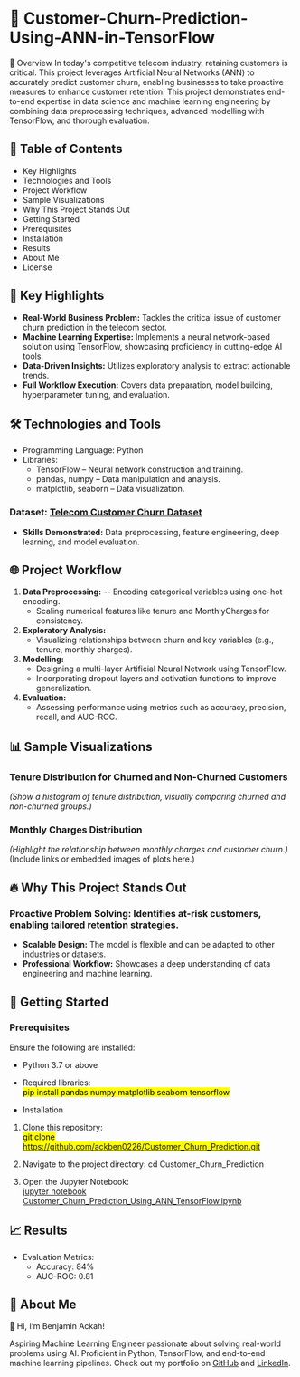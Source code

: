 # 🚀 Customer-Churn-Prediction-Using-ANN-in-TensorFlow

🌟 Overview
In today's competitive telecom industry, retaining customers is critical. This project leverages Artificial Neural Networks (ANN) to accurately predict customer churn, enabling businesses to take proactive measures to enhance customer retention.
This project demonstrates end-to-end expertise in data science and machine learning engineering by combining data preprocessing techniques, advanced modelling with TensorFlow, and thorough evaluation.



## 📑  Table of Contents
- Key Highlights
- Technologies and Tools
- Project Workflow
- Sample Visualizations
- Why This Project Stands Out
- Getting Started
- Prerequisites
- Installation
- Results
- About Me
- License
  
## 📌 Key Highlights
- **Real-World Business Problem:** Tackles the critical issue of customer churn prediction in the telecom sector.
- __Machine Learning Expertise:__ Implements a neural network-based solution using TensorFlow, showcasing proficiency in cutting-edge AI tools.
- __Data-Driven Insights:__ Utilizes exploratory analysis to extract actionable trends.
- __Full Workflow Execution:__ Covers data preparation, model building, hyperparameter tuning, and evaluation.


## 🛠️ Technologies and Tools
- Programming Language: Python <br/>
- Libraries:
  - TensorFlow – Neural network construction and training.
  - pandas, numpy – Data manipulation and analysis.
  - matplotlib, seaborn – Data visualization.


###  Dataset: [Telecom Customer Churn Dataset](https://raw.githubusercontent.com/YBIFoundation/Dataset/main/TelecomCustomerChurn.csv) <br/>
- __Skills Demonstrated:__ Data preprocessing, feature engineering, deep learning, and model evaluation.

## 🌐 Project Workflow
1. __Data Preprocessing:__
   -- Encoding categorical variables using one-hot encoding.
   - Scaling numerical features like tenure and MonthlyCharges for consistency.
2. __Exploratory Analysis:__
   - Visualizing relationships between churn and key variables (e.g., tenure, monthly charges).
3. __Modelling:__
   - Designing a multi-layer Artificial Neural Network using TensorFlow.
   - Incorporating dropout layers and activation functions to improve generalization.
4. __Evaluation:__
   - Assessing performance using metrics such as accuracy, precision, recall, and AUC-ROC.
     
## 📊 Sample Visualizations
### Tenure Distribution for Churned and Non-Churned Customers
_(Show a histogram of tenure distribution, visually comparing churned and non-churned groups.)_

### Monthly Charges Distribution
_(Highlight the relationship between monthly charges and customer churn.)_
(Include links or embedded images of plots here.)

## 🔥 Why This Project Stands Out
### Proactive Problem Solving: Identifies at-risk customers, enabling tailored retention strategies.
- __Scalable Design:__ The model is flexible and can be adapted to other industries or datasets.
- __Professional Workflow:__ Showcases a deep understanding of data engineering and machine learning.
  
## 🚀 Getting Started
### Prerequisites
Ensure the following are installed:
- Python 3.7 or above
- Required libraries:
 <br/> <mark>pip install pandas numpy matplotlib seaborn tensorflow</mark> 

- Installation
1. Clone this repository:
<br/> <mark>git clone https://github.com/ackben0226/Customer_Churn_Prediction.git</mark>

3. Navigate to the project directory:
cd Customer_Churn_Prediction

5. Open the Jupyter Notebook:
  <br/> [jupyter notebook Customer_Churn_Prediction_Using_ANN_TensorFlow.ipynb](https://colab.research.google.com/drive/1aAXz0Sg1Mg0GH2Vn1Vgu-fWEcFcGmgr7?authuser=1)


## 📈 Results
- Evaluation Metrics:
  - Accuracy: 84% 
  - AUC-ROC: 0.81 

## 💼 About Me
👋 Hi, I’m Benjamin Ackah!

Aspiring Machine Learning Engineer passionate about solving real-world problems using AI.
Proficient in Python, TensorFlow, and end-to-end machine learning pipelines.
Check out my portfolio on [GitHub](https://github.com/signup?user_email=ack.ben0226%40gmail.com&source=form-home-signup) and [LinkedIn](https://www.linkedin.com/in/ackahbenjamin/).


